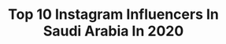---
title: Top 10 Instagram Influencers In Saudi Arabia In 2020
description: >-
  Find top Instagram influencers in Saudi Arabia in 2020. Most popular hashtags: #photography #riyadh #drawings.
platform: Instagram
hits: 30
text_top: See the most popular Instagram profiles on inBeat.
text_bottom: Our platform has 30 Instagram influencers like this in Saudi Arabia for you to contact.
profiles:
  - username: "ak720"
    fullname: >-
      Ahmad Almalki
    bio: >-
      - Director / Editor / Photographer - akak702@hotmail.com - Saudi Arabia 🇸🇦
    location: "Saudi Arabia"
    followers: 157309
    engagement: 191
    commentsToLikes: 0.047000
    id: ck15qoqxe3wl80i191c0gba0f
    verified: false
    hashtags: ""
  - username: "dhay.xx"
    fullname: >-
      ضي | Dhay
    bio: >-
      #actress in #Riyadh ممثل# Business inquires: 📩 dhay.xxxx@gmail.com
    location: "Saudi Arabia"
    followers: 131879
    engagement: 481
    commentsToLikes: 0.020742
    id: ck0u948n58xl50i19yxt0cu36
    verified: false
    hashtags: "#bbq, #mbc"
  - username: "nesmaelgoharyofficial"
    fullname: >-
      Nesma Elgohary نسمه الجوهرى
    bio: >-
      Fashion Blogger TV presenter writer Scriptwriter
    location: "Saudi Arabia"
    followers: 539523
    engagement: 28
    commentsToLikes: 0.094319
    id: ck0w4skli07cw0i1951n4i8a4
    verified: false
    hashtags: "#outfits, #modanisa, #modanin, #nesmaelgohary"
  - username: "yasiralsaggaf"
    fullname: >-
      ياسر السقاف
    bio: >-
      🇸🇦🇸🇦🇸🇦🇸🇦 مذيع برنامج "ذا فويس" على MBC
    location: "Saudi Arabia"
    followers: 404315
    engagement: 61
    commentsToLikes: 0.031525
    id: ck0w0e2qjdq7o0i192qedb9e7
    verified: true
    hashtags: "#redseacruise, #silverspiritcruise, #mbcthevoicesenior, #g20"
  - username: "l.att1996"
    fullname: >-
      لُ ؤ ي | Luay
    bio: >-
      JIZ/KSA 🇸🇦 ‏ لطلبات التصوير دايركت 📥‏‏ ‏‏‏ iPhone photographer, By: iPhone X ‏ ‎‏ I’m Trying to capture the best moments
    location: "Saudi Arabia"
    followers: 6751
    engagement: 2126
    commentsToLikes: 0.342128
    id: ck138iymlgg4e0i19xxnchxv3
    verified: false
    hashtags: "#jizan, #goodmorning, #photography, #apple"
  - username: "irashedz"
    fullname: >-
      راشد | Rashed
    bio: >-
      🇸🇦 Saudi Arabia 📷 iPhone 11 Pro 📷 iPhone 12 Pro #️⃣ #ShotoniPhone
    location: "Saudi Arabia"
    followers: 18629
    engagement: 1306
    commentsToLikes: 0.064052
    id: ck14hstwwbygd0i19hig25t7l
    verified: false
    hashtags: "#shotoniphone11pro, #iphone11pro, #everydaysaudi, #instagood"
  - username: "ad_nans"
    fullname: >-
      عدنان الروقي 🍂| Adnan alrougi
    bio: >-
      -1999 -🇸🇦 ‏"كمن يحاول التوازن على أيام تترنح" كود ستايلي S51
    location: "Saudi Arabia"
    followers: 50831
    engagement: 1088
    commentsToLikes: 0.084567
    id: ck0w3jedjtpw80i19saw1fvz4
    verified: false
    hashtags: "#eyedrawing, #drawing, #photography, #pencildrawing"
  - username: "artist.ola"
    fullname: >-
      𝕃𝕆𝕃𝕆 🌸🎨
    bio: >-
      Drawing is another way to write notes..🕊 ﮼رَسّـــآَمـــةٰ ♡ ﮼الرسم،ليس،فن،فقط،بل،تفسير،ما،بداخلي ..🌈 17 year بداياتي بـ 2017 ما أستقبل طلبات رسم ‏🇸🇦
    location: "Saudi Arabia"
    followers: 18643
    engagement: 679
    commentsToLikes: 0.066584
    id: ck0w21oxsm7hu0i19c0fp59z1
    verified: false
    hashtags: "#dailyart, #mydrawings, #artistola, #your"
  - username: "ay111d"
    fullname: >-
      Aedh Yousef | عايض يوسف
    bio: >-
      فنان 🎤🇸🇦 ‏🐦: Ay12dy ‏👻: Ay11d ‏Management & Booking ( WhatsApp ): +966 55 873 8009 ‏#LuxuryKSA
    location: "Saudi Arabia"
    followers: 1189278
    engagement: 396
    commentsToLikes: 0.058086
    id: ck0w377oqrxjv0i19uwe9bkgb
    verified: true
    hashtags: "#luxuryksa"
  - username: "binzarah"
    fullname: >-
      Faisal Bin Zarah  فيصل بن زرعه
    bio: >-
      أرى الجمال في كل مكان ☻ I see the beauty everywhere I go! ☻ 📩 faisal@fbinzarah.com 🇸🇦 Riyadh, Saudi Arabia #FBZdrone
    location: "Saudi Arabia"
    followers: 44034
    engagement: 387
    commentsToLikes: 0.051054
    id: ck15t0pjsfrgf0i19ullscazk
    verified: false
    hashtags: ""
---